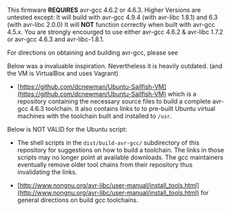 This firmware **REQUIRES** avr-gcc 4.6.2 or 4.6.3. Higher Versions are untested except:
It will build with avr-gcc 4.9.4 (with avr-libc 1.8.1) and 6.3 (with avr-libc 2.0.0)
It will **NOT** function correctly when built with avr-gcc 4.5.x.  You are strongly encourged to use either avr-gcc 4.6.2 & avr-libc 1.7.2 or avr-gcc 4.6.3 and avr-libc-1.8.1.


For directions on obtaining and building avr-gcc, please see

Below was a invaluable inspiration. Nevertheless it is heavily outdated. (and the VM is VirtualBox and uses Vagrant)
* [https://github.com/dcnewman/Ubuntu-Sailfish-VM](https://github.com/dcnewman/Ubuntu-Sailfish-VM)
which is a repository containing the necessary source files to build a complete
avr-gcc 4.6.3 toolchain.  It also contains links to to pre-built Ubuntu virtual
machines with the toolchain built and installed to `/usr`.

Below is NOT VALID for the Ubuntu script:
*  The shell scripts in the `dist/build-avr-gcc/` subdirectory of this repository for
suggestions on how to build a toolchain.  The links in those scripts may no longer
point at available downloads.  The gcc maintainers eventually remove older tool chains
from their repository thus invalidating the links.

* [http://www.nongnu.org/avr-libc/user-manual/install_tools.html](http://www.nongnu.org/avr-libc/user-manual/install_tools.html)
for general directions on build gcc toolchains.
 
